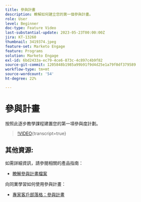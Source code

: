 ```yaml
---
title: 參與計畫
description: 瞭解如何建立您的第一個參與計畫。
role: User
level: Beginner
doc-type: Feature Video
last-substantial-update: 2023-05-23T00:00:00Z
jira: KT-13260
thumbnail: 3419374.jpeg
feature-set: Marketo Engage
feature: Programs
solution: Marketo Engage
exl-id: 6bd2433a-ec79-4ce6-873c-4c897c4b9f82
source-git-commit: 1205848b1985a99b91f9d4d25e1a79f0df379589
workflow-type: tm+mt
source-wordcount: '54'
ht-degree: 22%

---
```


# 參與計畫

按照此逐步教學課程建置您的第一項參與度計劃。

>[!VIDEO](https://video.tv.adobe.com/v/3419374/?learn=on){transcript=true}

## 其他資源:

如需詳細資訊，請參閱相關的產品指南：
* [瞭解參與計畫檔案](https://experienceleague.adobe.com/docs/marketo/using/product-docs/email-marketing/drip-nurturing/creating-an-engagement-program/understanding-engagement-programs.html?lang=zh-Hant)

向同業學習如何使用參與計畫：
* [專家客戶部落格：參與計畫](https://nation.marketo.com/t5/product-blogs/marketo-success-series-engagement-programs/ba-p/301712)
